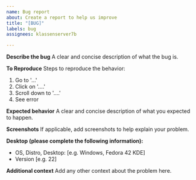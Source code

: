 ```yaml
---
name: Bug report
about: Create a report to help us improve
title: "[BUG]"
labels: bug
assignees: klassenserver7b

---
```


**Describe the bug**
A clear and concise description of what the bug is.

**To Reproduce**
Steps to reproduce the behavior:
1. Go to '...'
2. Click on '....'
3. Scroll down to '....'
4. See error

**Expected behavior**
A clear and concise description of what you expected to happen.

**Screenshots**
If applicable, add screenshots to help explain your problem.

**Desktop (please complete the following information):**
 - OS, Distro, Desktop: [e.g. Windows, Fedora 42 KDE]
 - Version [e.g. 22]

**Additional context**
Add any other context about the problem here.
